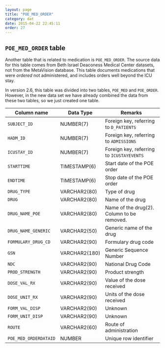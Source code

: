 ```yaml
---
layout: page
title: "POE_MED_ORDER"
category: dat
date: 2015-04-22 22:45:11
order: 27
---
```


## ```POE_MED_ORDER``` table

Another table that is related to medication is ```POE_MED_ORDER```. The
source data for this table comes from Beth Israel Deaconess Medical Center datasets, not from the MetaVision database. This table documents medications that were *ordered* not administered, and includes orders well beyond the ICU
stay.

In version 2.6, this table was divided into two tables, ```POE_MED``` and
```POE_ORDER```. However, in the new data set we have already combined the
data from these two tables, so we just created one table.

Column name | Data Type | Remarks
--- | --- | ---
```SUBJECT_ID``` | NUMBER(7) | Foreign key, referring to ```D_PATIENTS```
```HADM_ID``` | NUMBER(7) | Foreign key, referring to ```ADMISSIONS```
```ICUSTAY_ID``` | NUMBER(7) | Foreign key, referring to ```ICUSTAYEVENTS```
```STARTTIME``` | TIMESTAMP(6) | Start date of the POE order
```ENDTIME``` | TIMESTAMP(6) | Stop date of the POE order
```DRUG_TYPE``` | VARCHAR2(80) | Type of drug
```DRUG``` | VARCHAR2(80) | Name of the drug
```DRUG_NAME_POE``` | VARCHAR2(80) | Name of the drug(2). Column to be removed.
```DRUG_NAME_GENERIC``` | VARCHAR2(50) | Generic name of the drug
```FORMULARY_DRUG_CD``` | VARCHAR2(90) | Formulary drug code
```GSN``` | VARCHAR2(180) | Generic Sequence Number
```NDC``` | VARCHAR2(90) | National Drug Code
```PROD_STRENGTH``` | VARCHAR2(90) | Product strength
```DOSE_VAL_RX``` | VARCHAR2(90) | Value of the dose received
```DOSE_UNIT_RX``` | VARCHAR2(90) | Units of the dose received
```FORM_VAL_DISP``` | VARCHAR2(90) | Unknown
```FORM_UNIT_DISP``` | VARCHAR2(90) | Unknown
```ROUTE``` | VARCHAR2(60) | Route of administration
```POE_MED_ORDERDATAID``` | NUMBER | Unique row identifier

